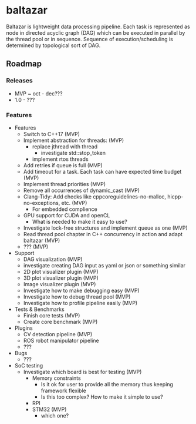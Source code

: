 # baltazar

Baltazar is lightweight data processing pipeline. Each task is represented as node in directed acyclic graph (DAG) which
can be executed in parallel by the thread pool or in sequence. Sequence of execution/scheduling is determined by
topological sort of DAG.

## Roadmap

### Releases

- MVP ~ oct - dec???
- 1.0 - ???

### Features

- Features
    - Switch to C++17 (MVP)
    - Implement abstraction for threads:  (MVP)
        - replace jthread with thread
            - investigate std::stop_token
        - implement rtos threads
    - Add retries if queue is full (MVP)
    - Add timeout for a task. Each task can have expected time budget (MVP)
    - Implement thread priorities (MVP)
    - Remove all occurrences of dynamic_cast (MVP)
    - Clang-Tidy: Add checks like cppcoreguidelines-no-malloc, hicpp-no-exceptions, etc.  (MVP)
        - For embedded complience
    - GPU support for CUDA and openCL
        - What is needed to make it easy to use?
    - Investigate lock-free structures and implement queue as one (MVP)
    - Read thread pool chapter in C++ concurrency in action and adapt baltazar (MVP)
    - ??? (MVP)
- Support
    - DAG visualization (MVP)
    - investigate creating DAG input as yaml or json or something similar
    - 2D plot visualizer plugin (MVP)
    - 3D plot visualizer plugin (MVP)
    - Image visualizer plugin (MVP)
    - Investigate how to make debugging easy (MVP)
    - Investigate how to debug thread pool (MVP)
    - Investigate how to profile pipeline easily (MVP)
- Tests & Benchmarks
    - Finish core tests (MVP)
    - Create core benchmark (MVP)
- Plugins
    - CV detection pipeline (MVP)
    - ROS robot manipulator pipeline
    - ???
- Bugs
    - ???
- SoC testing
    - Investigate which board is best for testing (MVP)
        - Memory constraints
            - Is it ok for user to provide all the memory thus keeping framework flexible
            - Is this too complex? How to make it simple to use?
        - RPI
        - STM32 (MVP)
            - which one?